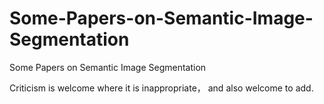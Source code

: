 # Some-Papers-on-Semantic-Image-Segmentation
Some Papers on Semantic Image Segmentation

Criticism is welcome where it is inappropriate， and also welcome to add.
